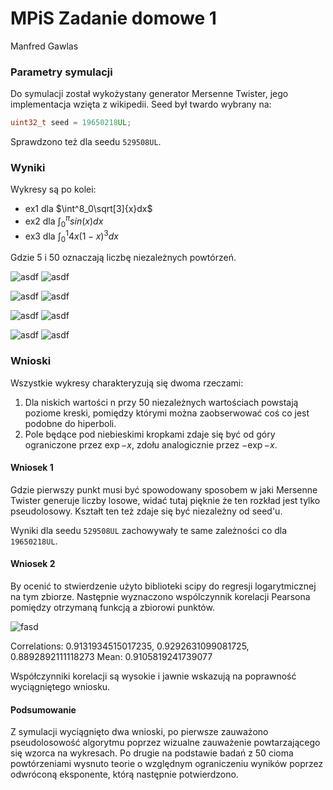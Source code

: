 # MPiS Zadanie domowe 1
Manfred Gawlas

### Parametry symulacji
Do symulacji został wykożystany generator Mersenne Twister, jego implementacja wzięta z wikipedii. Seed był twardo wybrany na:
```cpp
uint32_t seed = 19650218UL;
```
Sprawdzono też dla seedu `529508UL`.

### Wyniki
Wykresy są po kolei:
 - ex1 dla $\int^8_0\sqrt[3]{x}dx$
 - ex2 dla $\int^\pi_0sin(x)dx$
 - ex3 dla $\int^1_0 4x(1-x)^3dx$

Gdzie 5 i 50 oznaczają liczbę niezależnych powtórzeń.

![asdf](images/ex1-5.png)
![asdf](images/ex1-50.png)

![asdf](images/ex2-5.png)
![asdf](images/ex2-50.png)

![asdf](images/ex3-5.png)
![asdf](images/ex3-50.png)

![asdf](images/ex4-5.png)
![asdf](images/ex4-50.png)

### Wnioski
Wszystkie wykresy charakteryzują się dwoma rzeczami:
1. Dla niskich wartości n przy 50 niezależnych wartościach powstają poziome kreski, pomiędzy którymi można zaobserwować coś co jest podobne do hiperboli.
2. Pole będące pod niebieskimi kropkami zdaje się być od góry ograniczone przez $\exp{-x}$, zdołu analogicznie przez $-\exp{-x}$.

#### Wniosek 1

Gdzie pierwszy punkt musi być spowodowany sposobem w jaki Mersenne Twister generuje liczby losowe, widać tutaj pięknie że ten rozkład jest tylko pseudolosowy. Kształt ten też zdaje się być niezależny od seed'u.

Wyniki dla seedu `529508UL` zachowywały te same zależności co dla `19650218UL`. 

#### Wniosek 2
By ocenić to stwierdzenie użyto biblioteki scipy do regresji logarytmicznej na tym zbiorze. Następnie wyznaczono wspólczynnik korelacji Pearsona pomiędzy otrzymaną funkcją a zbiorowi punktów.

![fasd](images/skibidi.png)

Correlations: 0.9131934515017235, 0.9292631099081725, 0.8892892111118273
Mean: 0.9105819241739077

Współczynniki korelacji są wysokie i jawnie wskazują na poprawność wyciągniętego wniosku.

#### Podsumowanie
Z symulacji wyciągnięto dwa wnioski, po pierwsze zauważono pseudolosowość algorytmu poprzez wizualne zauważenie powtarzającego się wzorca na wykresach. Po drugie na podstawie badań z 50 cioma powtórzeniami wysnuto teorie o względnym ograniczeniu wyników poprzez odwróconą eksponente, którą następnie potwierdzono.
